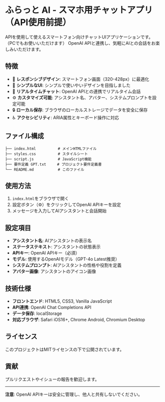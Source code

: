 # ふらっと AI - スマホ用チャットアプリ（API使用前提）

APIを使用して使えるスマートフォン向けチャットUIアプリケーションです。
（PCでもお使いいただけます）
OpenAI APIと連携し、気軽にAIとの会話をお楽しみいただけます。

## 特徴

- 📱 **レスポンシブデザイン**: スマートフォン画面（320-428px）に最適化
- 🎨 **シンプルなUI**: シンプルで使いやいデザインを目指しました
- 💬 **リアルタイムチャット**: OpenAI APIとの連携でリアルタイム会話
- ⚙️ **カスタマイズ可能**: アシスタント名、アバター、システムプロンプトを設定可能
- 🔒 **ローカル保存**: ブラウザのローカルストレージでデータを安全に保存
- ♿ **アクセシビリティ**: ARIA属性とキーボード操作に対応

## ファイル構成

```
├── index.html          # メインHTMLファイル
├── styles.css          # スタイルシート
├── script.js           # JavaScript機能
├── 要件定義 GPT.txt     # プロジェクト要件定義書
└── README.md           # このファイル
```

## 使用方法

1. `index.html`をブラウザで開く
2. 設定ボタン（⚙️）をクリックしてOpenAI APIキーを設定
3. メッセージを入力してAIアシスタントと会話開始

## 設定項目

- **アシスタント名**: AIアシスタントの表示名
- **ステータステキスト**: アシスタントの状態表示
- **APIキー**: OpenAI APIキー（必須）
- **モデル**: 使用するOpenAIモデル（GPT-4o Latest推奨）
- **システムプロンプト**: AIアシスタントの性格や役割を定義
- **アバター画像**: アシスタントのアイコン画像

## 技術仕様

- **フロントエンド**: HTML5, CSS3, Vanilla JavaScript
- **API連携**: OpenAI Chat Completions API
- **データ保存**: localStorage
- **対応ブラウザ**: Safari iOS16+, Chrome Android, Chromium Desktop

## ライセンス

このプロジェクトはMITライセンスの下で公開されています。

## 貢献

プルリクエストやイシューの報告を歓迎します。

---

**注意**: OpenAI APIキーは安全に管理し、他人と共有しないでください。
